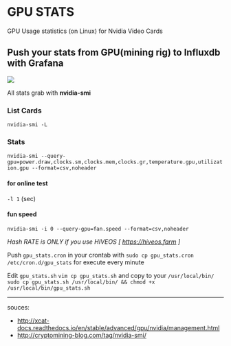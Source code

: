 # GPU STATS
GPU Usage statistics (on Linux) for Nvidia Video Cards
## Push your stats from GPU(mining rig) to Influxdb with Grafana
![](https://i.imgur.com/jfX1980.png)

All stats grab with **nvidia-smi**

### List Cards
`nvidia-smi -L`

### Stats
`nvidia-smi --query- gpu=power.draw,clocks.sm,clocks.mem,clocks.gr,temperature.gpu,utilization.gpu --format=csv,noheader`

#### for online test
`-l 1` (sec)


#### fun speed
`nvidia-smi -i 0 --query-gpu=fan.speed --format=csv,noheader`

_Hash RATE is ONLY if you use HIVEOS [ https://hiveos.farm ]_

Push `gpu_stats.cron` in your crontab with `sudo cp gpu_stats.cron /etc/cron.d/gpu_stats` for execute every minute

Edit `gpu_stats.sh` 
`vim cp gpu_stats.sh`
and copy to your `/usr/local/bin/`
`sudo cp gpu_stats.sh /usr/local/bin/ && chmod +x /usr/local/bin/gpu_stats.sh `


---
souces:
* http://xcat-docs.readthedocs.io/en/stable/advanced/gpu/nvidia/management.html
* http://cryptomining-blog.com/tag/nvidia-smi/
